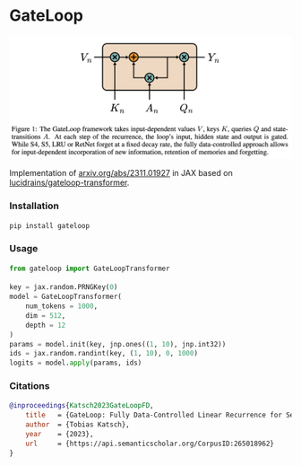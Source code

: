 # GateLoop
<img src="./gateloop.png" />

<br />

Implementation of [arxiv.org/abs/2311.01927](https://arxiv.org/abs/2311.01927) in JAX based on [lucidrains/gateloop-transformer](https://github.com/lucidrains/gateloop-transformer).

### Installation
`pip install gateloop`

### Usage
```py
from gateloop import GateLoopTransformer

key = jax.random.PRNGKey(0)
model = GateLoopTransformer(
    num_tokens = 1000, 
    dim = 512, 
    depth = 12
)
params = model.init(key, jnp.ones((1, 10), jnp.int32))
ids = jax.random.randint(key, (1, 10), 0, 1000)
logits = model.apply(params, ids)
```

### Citations

```bibtex
@inproceedings{Katsch2023GateLoopFD,
    title   = {GateLoop: Fully Data-Controlled Linear Recurrence for Sequence Modeling},
    author  = {Tobias Katsch},
    year    = {2023},
    url     = {https://api.semanticscholar.org/CorpusID:265018962}
}
```